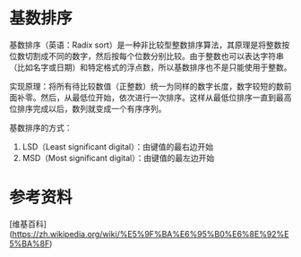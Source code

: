 # 基数排序

基数排序（英语：Radix sort）是一种非比较型整数排序算法，其原理是将整数按位数切割成不同的数字，然后按每个位数分别比较。由于整数也可以表达字符串（比如名字或日期）和特定格式的浮点数，所以基数排序也不是只能使用于整数。

实现原理：将所有待比较数值（正整数）统一为同样的数字长度，数字较短的数前面补零。然后，从最低位开始，依次进行一次排序。这样从最低位排序一直到最高位排序完成以后，数列就变成一个有序序列。  


基数排序的方式：
1. LSD（Least significant digital）：由键值的最右边开始
2. MSD（Most significant digital）：由键值的最左边开始


# 参考资料

[维基百科] (https://zh.wikipedia.org/wiki/%E5%9F%BA%E6%95%B0%E6%8E%92%E5%BA%8F)